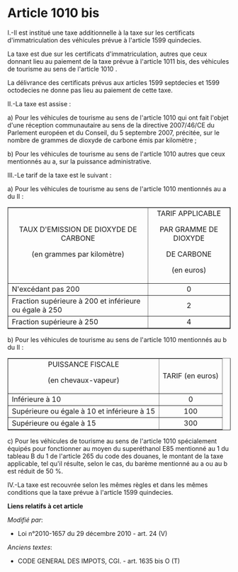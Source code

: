 # Article 1010 bis

I.-Il est institué une taxe additionnelle à la taxe sur les certificats d'immatriculation des véhicules prévue à l'article
1599 quindecies. 

La taxe est due sur les certificats d'immatriculation, autres que ceux donnant lieu au paiement de la taxe prévue à l'article
1011 bis, des véhicules de tourisme au sens de l'article 1010 . 

La délivrance des certificats prévus aux articles 1599 septdecies et 1599 octodecies ne donne pas lieu au paiement de cette
taxe. 

II.-La taxe est assise : 

a) Pour les véhicules de tourisme au sens de l'article 1010 qui ont fait l'objet d'une réception communautaire au sens de la
directive 2007/46/CE du Parlement européen et du Conseil, du 5 septembre 2007, précitée, sur le nombre de grammes de dioxyde
de carbone émis par kilomètre ; 

b) Pour les véhicules de tourisme au sens de l'article 1010 autres que ceux mentionnés au a, sur la puissance
administrative. 

III.-Le tarif de la taxe est le suivant : 

a) Pour les véhicules de tourisme au sens de l'article 1010 mentionnés au a du II :

<table width="700" align="center" border="1">
    <tbody>
      <tr>
        <td align="center">TAUX D'EMISSION DE DIOXYDE DE CARBONE 

(en grammes par kilomètre)</td>
        <td align="center">TARIF APPLICABLE 

PAR GRAMME DE DIOXYDE 

DE CARBONE 

(en euros)</td>
      </tr>
      <tr>
        <td>N'excédant pas 200</td>
        <td align="center">0</td>
      </tr>
      <tr>
        <td>Fraction supérieure à 200 et inférieure ou égale à 250</td>
        <td align="center">2</td>
      </tr>
      <tr>
        <td>Fraction supérieure à 250</td>
        <td align="center">4</td>
      </tr>
    </tbody>
  </table>

b) Pour les véhicules de tourisme au sens de l'article 1010 mentionnés au b du II :

<table align="center" width="700" border="1">
  <tbody>
    <tr>
      <td align="center">PUISSANCE FISCALE 

(en chevaux-vapeur)</td>
      <td align="center">TARIF (en euros) </td>
    </tr>
    <tr>
      <td>Inférieure à 10</td>
      <td align="center">0</td>
    </tr>
    <tr>
      <td>Supérieure ou égale à 10 et inférieure à 15</td>
      <td align="center">100</td>
    </tr>
    <tr>
      <td>Supérieure ou égale à 15</td>
      <td align="center">300</td>
    </tr>
  </tbody>
</table>

c) Pour les véhicules de tourisme au sens de l'article 1010 spécialement équipés pour fonctionner au moyen du superéthanol
E85 mentionné au 1 du tableau B du 1 de l'article 265 du code des douanes, le montant de la taxe applicable, tel qu'il
résulte, selon le cas, du barème mentionné au a ou au b est réduit de 50 %. 

IV.-La taxe est recouvrée selon les mêmes règles et dans les mêmes conditions que la taxe prévue à l'article 1599 quindecies.

**Liens relatifs à cet article**

_Modifié par_:

  - Loi n°2010-1657 du 29 décembre 2010 - art. 24 (V)

_Anciens textes_:

  - CODE GENERAL DES IMPOTS, CGI. - art. 1635 bis O (T)
